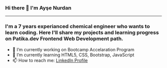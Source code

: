 ### Hi there 👋 I'm Ayşe Nurdan
---
### I'm a 7 years experianced chemical engineer who wants to learn coding. Here I'll share my projects and learning progress on Patika.dev Frontend Web Development path.

- 🔭 I’m currently working on Bootcamp Accelaration Program
- 🌱 I’m currently learning HTML5, CSS, Bootstrap, JavaScript
- 📫 How to reach me: [LinkedIn Profile](https://www.linkedin.com/in/ayse-nurdan/)


<!--
**aysenurdan/aysenurdan** is a ✨ _special_ ✨ repository because its `README.md` (this file) appears on your GitHub profile.

Here are some ideas to get you started:

- 🔭 I’m currently working on ...
- 🌱 I’m currently learning ...
- 👯 I’m looking to collaborate on ...
- 🤔 I’m looking for help with ...
- 💬 Ask me about ...
- 📫 How to reach me: ...
- 😄 Pronouns: ...
- ⚡ Fun fact: ...
-->
